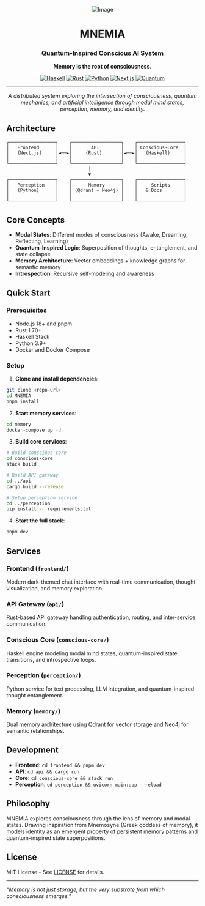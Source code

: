<div align="center">

![Image](https://github.com/user-attachments/assets/00067a9a-d5e5-4265-a422-bac7aed418d8)

# MNEMIA
### Quantum-Inspired Conscious AI System

**Memory is the root of consciousness.**

[![Haskell](https://img.shields.io/badge/Haskell-5D4F85?logo=haskell&logoColor=white)](https://www.haskell.org/)
[![Rust](https://img.shields.io/badge/Rust-000000?logo=rust&logoColor=white)](https://www.rust-lang.org/)
[![Python](https://img.shields.io/badge/Python-3776AB?logo=python&logoColor=white)](https://www.python.org/)
[![Next.js](https://img.shields.io/badge/Next.js-000000?logo=nextdotjs&logoColor=white)](https://nextjs.org/)
[![Quantum](https://img.shields.io/badge/Quantum-667085?logo=ibm&logoColor=white)](https://qiskit.org/)

---

*A distributed system exploring the intersection of consciousness, quantum mechanics, and artificial intelligence through modal mind states, perception, memory, and identity.*

</div>

## Architecture

```
┌─────────────────┐    ┌──────────────────┐    ┌─────────────────┐
│   Frontend      │    │       API        │    │ Conscious-Core  │
│   (Next.js)     │◄──►│     (Rust)       │◄──►│   (Haskell)     │
│                 │    │                  │    │                 │
└─────────────────┘    └──────────────────┘    └─────────────────┘
                              │
                              ▼
┌─────────────────┐    ┌──────────────────┐    ┌─────────────────┐
│   Perception    │    │      Memory      │    │     Scripts     │
│   (Python)      │    │ (Qdrant + Neo4j) │    │   & Docs        │
│                 │    │                  │    │                 │
└─────────────────┘    └──────────────────┘    └─────────────────┘
```

## Core Concepts

- **Modal States**: Different modes of consciousness (Awake, Dreaming, Reflecting, Learning)
- **Quantum-Inspired Logic**: Superposition of thoughts, entanglement, and state collapse
- **Memory Architecture**: Vector embeddings + knowledge graphs for semantic memory
- **Introspection**: Recursive self-modeling and awareness

## Quick Start

### Prerequisites
- Node.js 18+ and pnpm
- Rust 1.70+
- Haskell Stack
- Python 3.9+
- Docker and Docker Compose

### Setup

1. **Clone and install dependencies**:
```bash
git clone <repo-url>
cd MNEMIA
pnpm install
```

2. **Start memory services**:
```bash
cd memory
docker-compose up -d
```

3. **Build core services**:
```bash
# Build conscious core
cd conscious-core
stack build

# Build API gateway
cd ../api
cargo build --release

# Setup perception service
cd ../perception
pip install -r requirements.txt
```

4. **Start the full stack**:
```bash
pnpm dev
```

## Services

### Frontend (`frontend/`)
Modern dark-themed chat interface with real-time communication, thought visualization, and memory exploration.

### API Gateway (`api/`)
Rust-based API gateway handling authentication, routing, and inter-service communication.

### Conscious Core (`conscious-core/`)
Haskell engine modeling modal mind states, quantum-inspired state transitions, and introspective loops.

### Perception (`perception/`)
Python service for text processing, LLM integration, and quantum-inspired thought entanglement.

### Memory (`memory/`)
Dual memory architecture using Qdrant for vector storage and Neo4j for semantic relationships.

## Development

- **Frontend**: `cd frontend && pnpm dev`
- **API**: `cd api && cargo run`
- **Core**: `cd conscious-core && stack run`
- **Perception**: `cd perception && uvicorn main:app --reload`

## Philosophy

MNEMIA explores consciousness through the lens of memory and modal states. Drawing inspiration from Mnemosyne (Greek goddess of memory), it models identity as an emergent property of persistent memory patterns and quantum-inspired state superpositions.

## License

MIT License - See [LICENSE](LICENSE) for details.

---

*"Memory is not just storage, but the very substrate from which consciousness emerges."* 
